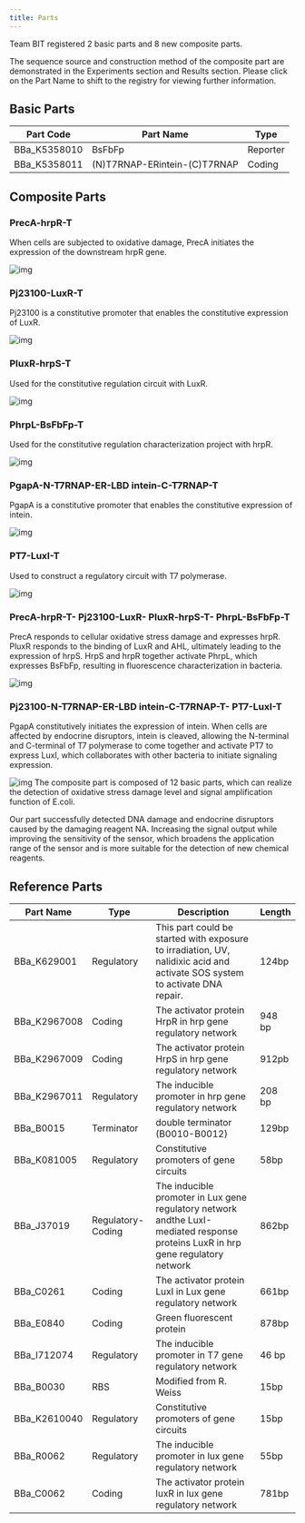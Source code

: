 ```yaml
---
title: Parts
---
```


Team BIT registered 2 basic parts and  8 new composite parts.

The sequence source and construction method of the composite part are demonstrated in the Experiments section and Results section. Please click on the Part Name to shift to the registry for viewing further information.

## Basic Parts

| Part Code    | Part Name                    | Type     |
| ------------ | ---------------------------- | -------- |
| BBa_K5358010 | BsFbFp                       | Reporter |
| BBa_K5358011 | (N)T7RNAP-ERintein-(C)T7RNAP | Coding   |

## Composite Parts

### PrecA-hrpR-T

When cells are subjected to oxidative damage, PrecA initiates the expression of the downstream hrpR gene.

![img](file:///C:\Users\wangjn01\AppData\Local\Temp\ksohtml17664\wps1.jpg) 

### Pj23100-LuxR-T

Pj23100 is a constitutive promoter that enables the constitutive expression of LuxR.

![img](file:///C:\Users\wangjn01\AppData\Local\Temp\ksohtml17664\wps2.jpg) 

### PluxR-hrpS-T

Used for the constitutive regulation circuit with LuxR.

![img](file:///C:\Users\wangjn01\AppData\Local\Temp\ksohtml17664\wps3.jpg) 

### PhrpL-BsFbFp-T

Used for the constitutive regulation characterization project with hrpR.

![img](file:///C:\Users\wangjn01\AppData\Local\Temp\ksohtml17664\wps4.jpg) 

### PgapA-N-T7RNAP-ER-LBD intein-C-T7RNAP-T

PgapA is a constitutive promoter that enables the constitutive expression of intein.

![img](file:///C:\Users\wangjn01\AppData\Local\Temp\ksohtml17664\wps5.jpg) 

### PT7-LuxI-T

Used to construct a regulatory circuit with T7 polymerase.

![img](file:///C:\Users\wangjn01\AppData\Local\Temp\ksohtml17664\wps6.jpg) 

### PrecA-hrpR-T- Pj23100-LuxR- PluxR-hrpS-T- PhrpL-BsFbFp-T

PrecA responds to cellular oxidative stress damage and expresses hrpR. PluxR responds to the binding of LuxR and AHL, ultimately leading to the expression of hrpS. HrpS and hrpR together activate PhrpL, which expresses BsFbFp, resulting in fluorescence characterization in bacteria. 

![img](file:///C:\Users\wangjn01\AppData\Local\Temp\ksohtml17664\wps7.jpg) 

### Pj23100-N-T7RNAP-ER-LBD intein-C-T7RNAP-T- PT7-LuxI-T

PgapA constitutively initiates the expression of intein. When cells are affected by endocrine disruptors, intein is cleaved, allowing the N-terminal and C-terminal of T7 polymerase to come together and activate PT7 to express LuxI, which collaborates with other bacteria to initiate signaling expression.

![img](file:///C:\Users\wangjn01\AppData\Local\Temp\ksohtml17664\wps8.jpg) The composite part is composed of 12 basic parts, which can realize the detection of oxidative stress damage level and signal amplification function of E.coli.

Our part successfully detected DNA damage and endocrine disruptors caused by the damaging reagent NA. Increasing the signal output while improving the sensitivity of the sensor, which broadens the application range of the sensor and is more suitable for the detection of new chemical reagents.

## Reference Parts



| Part Name    | Type              | Description                                                  | Length |
| ------------ | ----------------- | ------------------------------------------------------------ | ------ |
| BBa_K629001  | Regulatory        | This part could be started with exposure to irradiation, UV, nalidixic acid and activate SOS system to activate DNA repair. | 124bp  |
| BBa_K2967008 | Coding            | The activator protein HrpR in hrp gene regulatory network    | 948 bp |
| BBa_K2967009 | Coding            | The activator protein HrpS in hrp gene regulatory network    | 912pb  |
| BBa_K2967011 | Regulatory        | The inducible promoter in hrp gene regulatory network        | 208 bp |
| BBa_B0015    | Terminator        | double terminator (B0010-B0012)                              | 129bp  |
| BBa_K081005  | Regulatory        | Constitutive promoters of gene circuits                      | 58bp   |
| BBa_J37019   | Regulatory-Coding | The inducible promoter in Lux gene regulatory network andthe LuxI-mediated response proteins LuxR in hrp gene regulatory network | 862bp  |
| BBa_C0261    | Coding            | The activator protein LuxI in Lux gene regulatory network    | 661bp  |
| BBa_E0840    | Coding            | Green fluorescent protein                                    | 878bp  |
| BBa_I712074  | Regulatory        | The inducible promoter in T7 gene regulatory network         | 46 bp  |
| BBa_B0030    | RBS               | Modified from R. Weiss                                       | 15bp   |
| BBa_K2610040 | Regulatory        | Constitutive promoters of gene circuits                      | 15bp   |
| BBa_R0062    | Regulatory        | The inducible promoter in lux gene regulatory network        | 55bp   |
| BBa_C0062    | Coding            | The activator protein luxR in lux gene regulatory network    | 781bp  |

